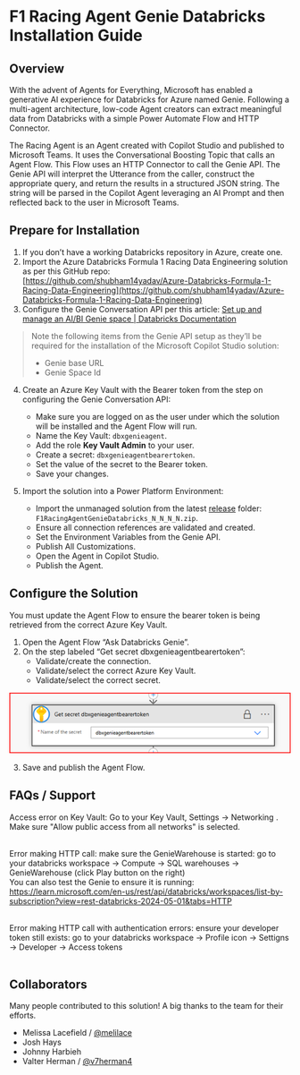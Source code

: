 # F1 Racing Agent Genie Databricks Installation Guide

## Overview

With the advent of Agents for Everything, Microsoft has enabled a generative AI experience for Databricks for Azure named Genie. Following a multi-agent architecture, low-code Agent creators can extract meaningful data from Databricks with a simple Power Automate Flow and HTTP Connector.

The Racing Agent is an Agent created with Copilot Studio and published to Microsoft Teams. It uses the Conversational Boosting Topic that calls an Agent Flow. This Flow uses an HTTP Connector to call the Genie API. The Genie API will interpret the Utterance from the caller, construct the appropriate query, and return the results in a structured JSON string. The string will be parsed in the Copilot Agent leveraging an AI Prompt and then reflected back to the user in Microsoft Teams.

## Prepare for Installation

1. If you don’t have a working Databricks repository in Azure, create one.
2. Import the Azure Databricks Formula 1 Racing Data Engineering solution as per this GitHub repo:  
   [https://github.com/shubham14yadav/Azure-Databricks-Formula-1-Racing-Data-Engineering](https://github.com/shubham14yadav/Azure-Databricks-Formula-1-Racing-Data-Engineering)
3. Configure the Genie Conversation API per this article: [Set up and manage an AI/BI Genie space | Databricks Documentation](https://docs.databricks.com/aws/en/genie/set-up)

> Note the following items from the Genie API setup as they’ll be required for the installation of the Microsoft Copilot Studio solution:
> - Genie base URL
> - Genie Space Id

4. Create an Azure Key Vault with the Bearer token from the step on configuring the Genie Conversation API:
   - Make sure you are logged on as the user under which the solution will be installed and the Agent Flow will run.
   - Name the Key Vault: `dbxgenieagent`.
   - Add the role **Key Vault Admin** to your user.
   - Create a secret: `dbxgenieagentbearertoken`.
   - Set the value of the secret to the Bearer token.
   - Save your changes.

5. Import the solution into a Power Platform Environment:
   - Import the unmanaged solution from the latest [release](https://github.com/v7herman4/Copilot-and-Genie/releases) folder: `F1RacingAgentGenieDatabricks_N_N_N_N.zip`.
   - Ensure all connection references are validated and created.
   - Set the Environment Variables from the Genie API.
   - Publish All Customizations.
   - Open the Agent in Copilot Studio.
   - Publish the Agent.

## Configure the Solution

You must update the Agent Flow to ensure the bearer token is being retrieved from the correct Azure Key Vault.

1. Open the Agent Flow “Ask Databricks Genie”.
2. On the step labeled “Get secret dbxgenieagentbearertoken”:
   - Validate/create the connection.
   - Validate/select the correct Azure Key Vault.
   - Validate/select the correct secret.

![Figure 0‑1](documentation/image/dbxgenieagent-img-0.png)

3. Save and publish the Agent Flow.

## FAQs / Support
Access error on Key Vault: Go to your Key Vault, Settings -> Networking . Make sure "Allow public access from all networks" is selected. <br><br>

Error making HTTP call: make sure the GenieWarehouse is started: go to your databricks workspace -> Compute -> SQL warehouses -> GenieWarehouse (click Play button on the right) <br>
You can also test the Genie to ensure it is running: https://learn.microsoft.com/en-us/rest/api/databricks/workspaces/list-by-subscription?view=rest-databricks-2024-05-01&tabs=HTTP <br><br>

Error making HTTP call with authentication errors: ensure your developer token still exists: go to your databricks workspace -> Profile icon -> Settigns -> Developer -> Access tokens <br><br>

## Collaborators

Many people contributed to this solution! A big thanks to the team for their efforts.

- Melissa Lacefield / [@melilace](https://github.com/melilace)
- Josh Hays
- Johnny Harbieh
- Valter Herman / [@v7herman4](https://github.com/v7herman4)
